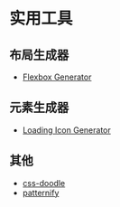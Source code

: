 # 实用工具

## 布局生成器

- [Flexbox Generator](https://loading.io/flexbox/)

## 元素生成器

- [Loading Icon Generator](https://loading.io/)

## 其他

- [css-doodle](https://css-doodle.com/)
- [patternify](http://www.patternify.com/)
